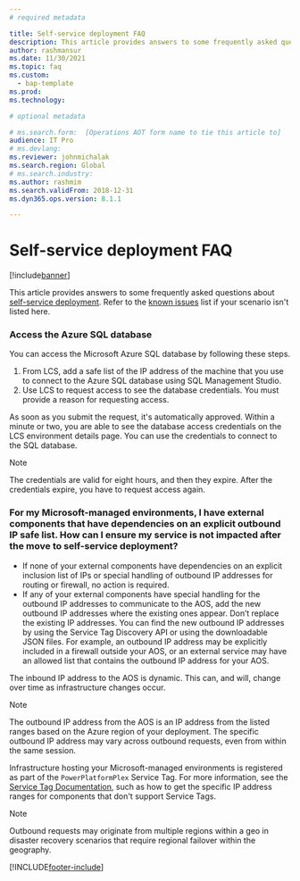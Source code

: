 ```yaml
---
# required metadata

title: Self-service deployment FAQ
description: This article provides answers to some frequently asked questions about self-service deployment.
author: rashmansur
ms.date: 11/30/2021
ms.topic: faq
ms.custom: 
  - bap-template
ms.prod: 
ms.technology: 

# optional metadata

# ms.search.form:  [Operations AOT form name to tie this article to]
audience: IT Pro
# ms.devlang: 
ms.reviewer: johnmichalak
ms.search.region: Global 
# ms.search.industry: 
ms.author: rashmim
ms.search.validFrom: 2018-12-31
ms.dyn365.ops.version: 8.1.1

---
```


# Self-service deployment FAQ

[!include[banner](../includes/banner.md)]

This article provides answers to some frequently asked questions about [self-service deployment](infrastructure-stack.md). Refer to the [known issues](known-issues-new-deployment-experience.md) list if your scenario isn't listed here.  

### Access the Azure SQL database
You can access the Microsoft Azure SQL database by following these steps.

1. From LCS, add a safe list of the IP address of the machine that you use to connect to the Azure SQL database using SQL Management Studio.
2. Use LCS to request access to see the database credentials. You must provide a reason for requesting access. 

As soon as you submit the request, it's automatically approved. Within a minute or two, you are able to see the database access credentials on the LCS environment details page. You can use the credentials to connect to the SQL database.

> [!NOTE]
> The credentials are valid for eight hours, and then they expire. After the credentials expire, you have to request access again. 

### For my Microsoft-managed environments, I have external components that have dependencies on an explicit outbound IP safe list. How can I ensure my service is not impacted after the move to self-service deployment?
* If none of your external components have dependencies on an explicit inclusion list of IPs or special handling of outbound IP addresses for routing or firewall, no action is required.
* If any of your external components have special handling for the outbound IP addresses to communicate to the AOS, add the new outbound IP addresses where the existing ones appear. Don’t replace the existing IP addresses. You can find the new outbound IP addresses by using the Service Tag Discovery API or using the downloadable JSON files. For example, an outbound IP address may be explicitly included in a firewall outside your AOS, or an external service may have an allowed list that contains the outbound IP address for your AOS.

The inbound IP address to the AOS is dynamic. This can, and will, change over time as infrastructure changes occur.

> [!NOTE]
> The outbound IP address from the AOS is an IP address from the listed ranges based on the Azure region of your deployment. The specific outbound IP address may vary across outbound requests, even from within the same session.

Infrastructure hosting your Microsoft-managed environments is registered as part of the `PowerPlatformPlex` Service Tag. For more information, see the [Service Tag Documentation](/azure/virtual-network/service-tags-overview), such as how to get the specific IP address ranges for components that don't support Service Tags.

> [!NOTE]
> Outbound requests may originate from multiple regions within a geo in disaster recovery scenarios that require regional failover within the geography.

[!INCLUDE[footer-include](../../../includes/footer-banner.md)]

